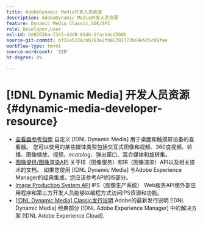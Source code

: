 ```yaml
---
title: AdobeDynamic Media开发人员资源
description: AdobeDynamic Media开发人员资源
feature: Dynamic Media Classic,SDK/API
role: Developer,User
exl-id: be0763ba-f343-4dd0-8146-1facb4cd5b0b
source-git-commit: bf31e5226cbb763e2fb82391772b64e5d5c89fae
workflow-type: tm+mt
source-wordcount: '129'
ht-degree: 0%

---
```


# [!DNL Dynamic Media] 开发人员资源{#dynamic-media-developer-resource}

* [查看器参考指南](/help/aem-viewers-ref/homeviewers.md)<!-- (https://experienceleague.adobe.com/docs/dynamic-media-developer-resources/library/homeviewers.html) -->
自定义 [!DNL Dynamic Media] 用于桌面和触摸屏设备的查看器。 您可以使用的某些媒体类型包括交互式图像和视频、360度视频、轮播、图像缩放、视频、ecatalog、弹出窗口、混合媒体和旋转集。
* [图像提供/图像渲染API](/help/aem-is-ir-api/homeisir.md)<!-- (https://experienceleague.adobe.com/docs/dynamic-media-developer-resources/image-serving-api/homeisir.html) -->
关于IS（图像服务）和IR（图像渲染）API以及相关技术的文档。 如果您使用 [!DNL Dynamic Media] 与Adobe Experience Manager的经典集成，您应该参考API的IS部分。
* [Image Production System API](/help/aem-ips-api/c-overview.md)
IPS（图像生产系统） Web服务API使外部应用程序和第三方开发人员能够以编程方式访问IPS资源和功能。
* [[!DNL Dynamic Media] Classic发行说明](/help/s7-release-notes/s7rn2017.md)
Adobe的最新发行说明 [!DNL Dynamic Media] 经典部分 [!DNL Adobe Experience Manager] 中的解决方案 [!DNL Adobe Experience Cloud].
